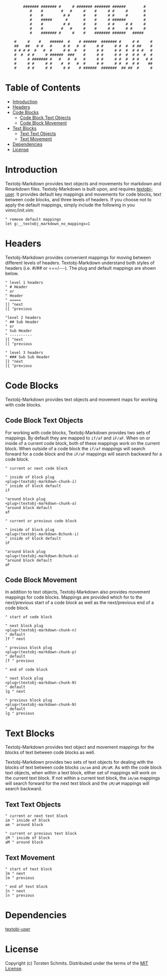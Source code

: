             ####### ####### #     # ####### ####### ######        # 
               #    #        #   #     #    #     # #     #       # 
               #    #         # #      #    #     # #     #       # 
               #    #####      #       #    #     # ######        # 
               #    #         # #      #    #     # #     # #     # 
               #    #        #   #     #    #     # #     # #     # 
               #    ####### #     #    #    ####### ######   #####  
                                                                    
        #     #    #    ######  #    # ######  ####### #     # #     # 
        ##   ##   # #   #     # #   #  #     # #     # #  #  # ##    # 
        # # # #  #   #  #     # #  #   #     # #     # #  #  # # #   # 
        #  #  # #     # ######  ###    #     # #     # #  #  # #  #  # 
        #     # ####### #   #   #  #   #     # #     # #  #  # #   # # 
        #     # #     # #    #  #   #  #     # #     # #  #  # #    ## 
        #     # #     # #     # #    # ######  #######  ## ##  #     # 
                                                                       
                                                                    

Table of Contents
=================


<!-- vim-markdown-toc GFM -->

* [Introduction](#introduction)
* [Headers](#headers)
* [Code Blocks](#code-blocks)
  * [Code Block Text Objects](#code-block-text-objects)
  * [Code Block Movement](#code-block-movement)
* [Text Blocks](#text-blocks)
  * [Text Text Objects](#text-text-objects)
  * [Text Movement](#text-movement)
* [Dependencies](#dependencies)
* [License](#license)

<!-- vim-markdown-toc -->

Introduction
============

Textobj-Markdown provides text objects and movements for markdown and Rmarkdown
files. Textobj-Markdown is built upon, and requires [textobj-user][1]. It
provides default key mappings and movements for code blocks, text between code
blocks, and three levels of headers. If you choose not to apply the default
mappings, simply include the following in you vimrc/init.vim:

```vim
" remove default mappings
let g:__textobj_markdown_no_mappings=1
```

Headers
=======

Textobj-Markdown provides convenient mappings for moving between different levels
of headers. Textobj-Markdown understand both styles of headers (i.e. #/## or
===/---). The plug and default mappings are shown below.

```vim
" level 1 headers
" # Header
" or
" Header
" =====
]] "next
[[ "previous

"level 2 headers
" ## Sub Header
" or
" Sub Header
" ----------
][ "next
[] "previous

" level 3 headers
" ### Sub Sub Header
]} "next
[{ "previous
```

Code Blocks
===========
 
Textobj-Markdown provides text objects and movement maps for working with code
blocks. 
 
Code Block Text Objects
-----------------------

For working with code blocks, Textobj-Markdown provides two sets of mappings.
By default they are mapped to `if/af` and `iF/aF`. When on or inside of a
current code block, both of these mappings work on the current block. When
outside of a code block the `if/af` mappings will search forward for a code
block and the `iF/aF` mappings will search backward for a code block.

```vim
" current or next code block

" inside of block plug
<plug>(textobj-markdown-chunk-i)
" inside of block default
if
  
"around block plug
<plug>(textobj-markdown-chunk-a)
"around block default
af

" current or previous code block

" inside of block plug
<plug>(textobj-markdown-Bchunk-i)
" inside of block default
iF

"around block plug
<plug>(textobj-markdown-Bchunk-a)
"around block default
aF
```

Code Block Movement
-------------------

In addition to text objects, Textobj-Markdown also provides movement mappings
for code blocks. Mappings are provided which for to the next/previous start of
a code block as well as the next/previous end of a code block.

```vim
" start of code block

" next block plug
<plug>(textobj-markdown-chunk-n)
" default
]f " next

" previous block plug
<plug>(textobj-markdown-chunk-p)
" default
[f " previous

" end of code block

" next block plug
<plug>(textobj-markdown-chunk-N)
" default
]g " next

" previous block plug
<plug>(textobj-markdown-chunk-N)
" default
[g " previous
```

Text Blocks
===========

Textobj-Markdown provides text object and movement mappings for the blocks of
text between code blocks as well.

Textobj-Markdown provides two sets of text objects for dealing with the blocks
of text between code blocks `im/am` and `iM/aM`. As with the code block text
objects, when within a text block, either set of mappings will work on the
current text block. If not within a current text block, the `im/am` mappings
will search forward for the next text block and the `iM/aM` mappings will
search backward.

Text Text Objects
-----------------

```vim
" current or next text block
im " inside of block
am " around block

" current or previous text block
iM " inside of block
aM " around block
```

Text Movement
-------------

```vim
" start of text block
]m " next
[m " previous

" end of text block
]n " next
[n " previous
```

Dependencies
============

[textobj-user][1]

License
=======

Copyright (c) Torsten Schmits. Distributed under the terms of the [MIT
License][2].

[1]: https://github.com/kana/vim-textobj-user 'textobj-user'
[2]: http://opensource.org/licenses/MIT 'mit license'

